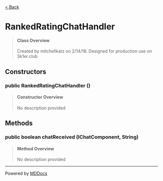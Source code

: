 [< Back](README.md)
# RankedRatingChatHandler #
>#### Class Overview ####
>Created by mitchellkatz on 2/14/18. Designed for production use on Sk1er.club
## Constructors ##
### public RankedRatingChatHandler () ###
>#### Constructor Overview ####
>No description provided
>
## Methods ##
### public boolean chatReceived (IChatComponent, String) ###
>#### Method Overview ####
>No description provided
>

---
Powered by [MDDocs](https://github.com/VRCube/MDDocs)